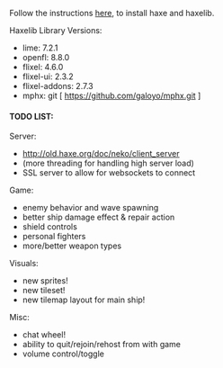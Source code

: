 Follow the instructions <a href="https://haxe.org/videos/tutorials/haxeflixel-tutorial-series/1-getting-started.html" target="_blank">here</a>, to install haxe and haxelib.

Haxelib Library Versions:
 - lime: 7.2.1
 - openfl: 8.8.0
 - flixel: 4.6.0
 - flixel-ui: 2.3.2
 - flixel-addons: 2.7.3
 - mphx: git [ https://github.com/galoyo/mphx.git ]

#### TODO LIST:

Server:
 - http://old.haxe.org/doc/neko/client_server
 - (more threading for handling high server load)
 - SSL server to allow for websockets to connect

Game:
 - enemy behavior and wave spawning
 - better ship damage effect & repair action
 - shield controls
 - personal fighters
 - more/better weapon types

Visuals:
 - new sprites!
 - new tileset!
 - new tilemap layout for main ship!

Misc:
 - chat wheel!
 - ability to quit/rejoin/rehost from with game
 - volume control/toggle
